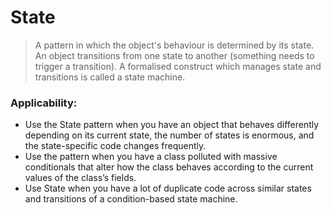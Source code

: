 # State

> A pattern in which the object's behaviour is determined by its state. An object transitions from one state to another 
> (something needs to trigger a transition). A formalised construct which manages state and transitions is called a 
> state machine.


### Applicability:
- Use the State pattern when you have an object that behaves differently depending on its current state, the number of 
  states is enormous, and the state-specific code changes frequently.
- Use the pattern when you have a class polluted with massive conditionals that alter how the class behaves according 
  to the current values of the class’s fields.
- Use State when you have a lot of duplicate code across similar states and transitions of a condition-based state 
  machine.




